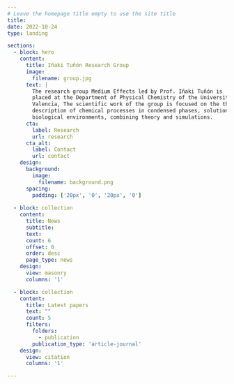 ```yaml
---
# Leave the homepage title empty to use the site title
title:
date: 2022-10-24
type: landing

sections:
  - block: hero
    content:
      title: Iñaki Tuñón Research Group
      image:
        filename: group.jpg
      text: |
        The research group Medium Effects led by Prof. Iñaki Tuñón is 
        placed at the Department of Physical Chemistry of the University of 
        Valencia, The scientific work of the group is focused on the theoretical
        description of chemical processes in condensed phases, solution and 
        biological environments, combining theory and simulations.
      cta:
        label: Research
        url: research
      cta_alt:
        label: Contact
        url: contact
    design:
      background:
        image:
          filename: background.png
      spacing:
        padding: ['20px', '0', '20px', '0']
  
  - block: collection
    content:
      title: News
      subtitle:
      text:
      count: 6
      offset: 0
      order: desc
      page_type: news
    design:
      view: masonry
      columns: '1'

  - block: collection
    content:
      title: Latest papers
      text: ""
      count: 5
      filters:
        folders:
          - publication
        publication_type: 'article-journal'
    design:
      view: citation
      columns: '1'

---
```

